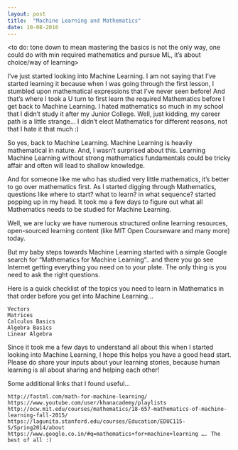 ```yaml
---
layout: post
title:  "Machine Learning and Mathematics"
date: 10-08-2016
---
```



<to do: tone down to mean mastering the basics is not the only way, one could do with min required mathematics and pursue ML, it’s about choice/way of learning>

I’ve just started looking into Machine Learning. I am not saying that I’ve started learning it because when I was going through the first lesson, I stumbled upon mathematical expressions that I’ve never seen before! And that’s where I took a U turn to first learn the required Mathematics before I get back to Machine Learning. I hated mathematics so much in my school that I didn’t study it after my Junior College. Well, just kidding, my career path is a little strange… I didn’t elect Mathematics for different reasons, not that I hate it that much :)

So yes, back to Machine Learning. Machine Learning is heavily mathematical in nature. And, I wasn’t surprised about this. Learning Machine Learning without strong mathematics fundamentals could be tricky affair and often will lead to shallow knowledge.

And for someone like me who has studied very little mathematics, it’s better to go over mathematics first. As I started digging through Mathematics, questions like where to start? what to learn? in what sequence? started popping up in my head. It took me a few days to figure out what all Mathematics needs to be studied for Machine Learning.

Well, we are lucky we have numerous structured online learning resources, open-sourced learning content (like MIT Open Courseware and many more) today.

But my baby steps towards Machine Learning started with a simple Google search for “Mathematics for Machine Learning“.. and there you go see Internet getting everything you need on to your plate. The only thing is you need to ask the right questions.

Here is a quick checklist of the topics you need to learn in Mathematics in that order before you get into Machine Learning…

    Vectors
    Matrices
    Calculus Basics
    Algebra Basics
    Linear Algebra

Since it took me a few days to understand all about this when I started looking into Machine Learning, I hope this helps you have a good head start. Please do share your inputs about your learning stories, because human learning is all about sharing and helping each other!

Some additional links that I found useful…

    http://fastml.com/math-for-machine-learning/
    https://www.youtube.com/user/khanacademy/playlists
    http://ocw.mit.edu/courses/mathematics/18-657-mathematics-of-machine-learning-fall-2015/
    https://lagunita.stanford.edu/courses/Education/EDUC115-S/Spring2014/about
    https://www.google.co.in/#q=mathematics+for+machine+learning …. The best of all :)
